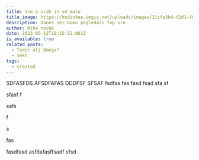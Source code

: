 ```yaml
---
title: Vse o urah in se malo
title_image: https://hodinkee.imgix.net/uploads/images/11cfa3b4-f2d1-483b-885f-b67052553cf2/10.jpg?ixlib=rails-1.1.0&fm=jpg&q=55&auto=format&usm=12&fit=crop&ch=Width%2CDPR%2CSave-Data&alt=&w=820
description: Danes sei bomo pogledali top ure
author: Miha novak
date: 2023-05-12T18:15:52.001Z
is_available: true
related_posts:
  - Tudor ali Omega?
  - Seks
tags:
  - created
---
```

S﻿DFASFDS AFSDFAFAS DDDFSF SFSAF fsdfas fas fasd fsad sfa sf 

s﻿fasf f

s﻿afs 



f﻿

s﻿ 

f﻿as

f﻿asdfasd asfdafasffsadf sfsd
